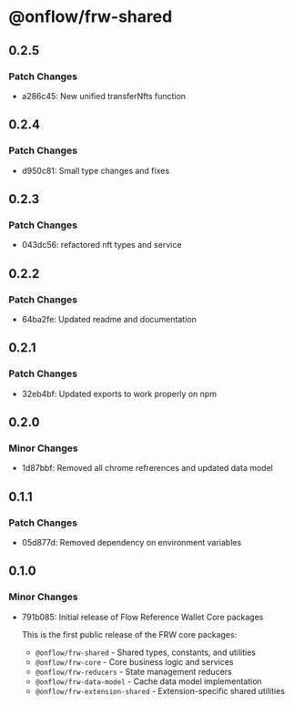 # @onflow/frw-shared

## 0.2.5

### Patch Changes

- a286c45: New unified transferNfts function

## 0.2.4

### Patch Changes

- d950c81: Small type changes and fixes

## 0.2.3

### Patch Changes

- 043dc56: refactored nft types and service

## 0.2.2

### Patch Changes

- 64ba2fe: Updated readme and documentation

## 0.2.1

### Patch Changes

- 32eb4bf: Updated exports to work properly on npm

## 0.2.0

### Minor Changes

- 1d87bbf: Removed all chrome refrerences and updated data model

## 0.1.1

### Patch Changes

- 05d877d: Removed dependency on environment variables

## 0.1.0

### Minor Changes

- 791b085: Initial release of Flow Reference Wallet Core packages

  This is the first public release of the FRW core packages:
  - `@onflow/frw-shared` - Shared types, constants, and utilities
  - `@onflow/frw-core` - Core business logic and services
  - `@onflow/frw-reducers` - State management reducers
  - `@onflow/frw-data-model` - Cache data model implementation
  - `@onflow/frw-extension-shared` - Extension-specific shared utilities
